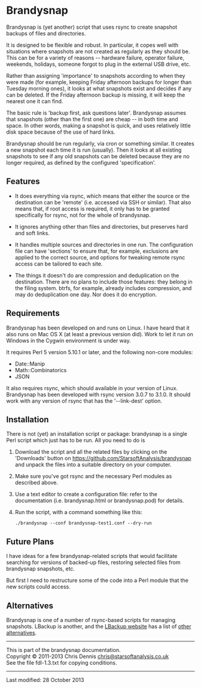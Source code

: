 Brandysnap
==========

Brandysnap is (yet another) script that uses rsync to create snapshot
backups of files and directories.

It is designed to be flexible and robust.  In particular, it copes well
with situations where snapshots are not created as regularly as they
should be.  This can be for a variety of reasons -- hardware failure,
operator failure, weekends, holidays, someone forgot to plug in the 
external USB drive, etc.

Rather than assigning 'importance' to snapshots according to when they
were made (for example, keeping Friday afternoon backups for longer
than Tuesday morning ones), it looks at what snapshots exist and 
decides if any can be deleted.  If the Friday afternoon backup is
missing, it will keep the nearest one it can find.

The basic rule is 'backup first, ask questions later'.  Brandysnap 
assumes that snapshots (other than the first one) are cheap -- in both 
time and space.  In other 
words, making a snapshot is quick, and uses relatively little disk 
space because of the use of hard links.

Brandysnap should be run regularly, via cron or something similar.  It 
creates a new snapshot each time it is run (usually).
Then it looks at all existing snapshots to see if any old
snapshots can be deleted because they are no longer required, as
defined by the configured 'specification'.  

Features
--------

* It does everything via rsync, which means that either the source or 
the destination can be 'remote' (i.e. accessed via SSH or similar).  That also 
means that, if root access is required, it only has to be granted specifically
for rsync, not for the whole of brandysnap.

* It ignores anything other than files and directories, but preserves hard
and soft links. 

* It handles multiple sources and directories in one run.  The configuration file
can have 'sections' to ensure that, for example, exclusions are applied to the correct
source, and options for tweaking remote rsync access can be tailored to 
each site.

* The things it doesn't do are compression and deduplication on the destination.
There are no plans to include those features: they belong in the filing system.
btrfs, for example, already includes compression, and may do deduplication one day.
Nor does it do encryption.

Requirements
------------

Brandysnap has been developed on and runs on Linux.
I have heard that it also runs on Mac OS X (at least a previous version did).  Work to let 
it run on Windows in the Cygwin environment is under way.

It requires Perl 5 version 5.10.1 or later, and the following non-core modules:

* Date::Manip
* Math::Combinatorics	
* JSON

It also requires rsync, which should available in your version of Linux.
Brandysnap has been developed with rsync version 3.0.7 to 3.1.0.  It should work with 
any version of rsync that has the '--link-dest' option.


Installation
------------

There is not (yet) an installation script or package: brandysnap is a single Perl script
which just has to be run.  All you need to do is

1.  Download the script and all the related files by clicking on the
    'Downloads' button on https://github.com/StarsoftAnalysis/brandysnap
    and unpack the files into a suitable directory on your computer.

2.  Make sure you've got rsync and the necessary Perl modules as described above.

3.  Use a text editor to create a configuration file: refer to the documentation (i.e. 
    brandysnap.html or brandysnap.pod) for details.

4.  Run the script, with a command something like this:

        ./brandysnap --conf brandysnap-test1.conf --dry-run


Future Plans
------------

I have ideas for a few brandysnap-related scripts that would facilitate
searching for versions of backed-up files, restoring selected files from
brandysnap snapshots, etc.

But first I need to restructure some of the code into a Perl module 
that the new scripts could access.

Alternatives
------------

Brandysnap is one of a number of rsync-based scripts for managing snapshots.
LBackup is another, and the [LBackup website](http://www.lbackup.org/) has a list 
of [other alternatives](http://www.lbackup.org/alternatives).

**************************************************************
This is part of the brandysnap documentation.<br>
Copyright &copy; 2011-2013  Chris Dennis  chris@starsoftanalysis.co.uk<br>
See the file fdl-1.3.txt for copying conditions.
**************************************************************
 
Last modified: 28 October 2013
